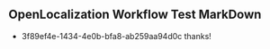 ## OpenLocalization Workflow Test MarkDown
* 3f89ef4e-1434-4e0b-bfa8-ab259aa94d0c 
thanks!<!--HONumber=Mar16_HO2-->

